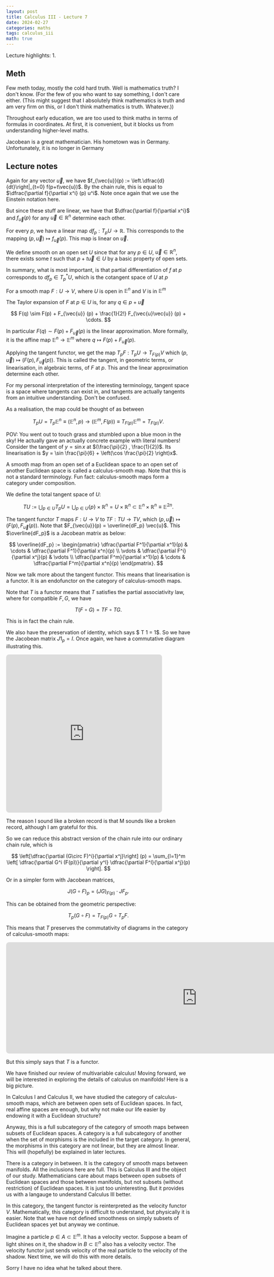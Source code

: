 ```yaml
---
layout: post
title: Calculus III - Lecture 7
date: 2024-02-27
categories: maths
tags: calculus_iii
math: true
---
```


Lecture highlights:
1. 

## Meth

Few meth today, mostly the cold hard truth. Well is mathematics truth? I don't know. (For the few of you who want to say something, I don't care either. (This might suggest that I absolutely think mathematics is truth and am very firm on this, or I don't think mathematics is truth. Whatever.))

Throughout early education, we are too used to think maths in terms of formulas in coordinates. At first, it is convenient, but it blocks us from understanding higher-level maths. 

Jacobean is a great mathematician. His hometown was in Germany. Unfortunately, it is no longer in Germany

## Lecture notes

Again for any vector $\vec{u}$, we have $f_{\vec{u}}(p) := \left.\dfrac{d}{dt}\right|_{t=0} f(p+t\vec{u})$. By the chain rule, this is equal to $\dfrac{\partial f}{\partial x^i} (p) u^i$. Note once again that we use the Einstein notation here. 

But since these stuff are linear, we have that $\dfrac{\partial f}{\partial x^i}$ and $f_{\vec{u}}(p)$ for any $\vec{u} \in \mathbb{R}^n$ determine each other.

For every $p$, we have a linear map  $df_p: T_p U \to \mathbb{R}$. This corresponds to the mapping $(p, \vec{u})\mapsto f_{\vec{u}} (p)$. This map is linear on $\vec{u}$. 

We define smooth on an open set $U$ since that for any $p \in U$, $\vec{u}\in \mathbb{R}^n$, there exists some $t$  such that $p+t\vec{u}\in U$ by a basic property of open sets. 

In summary, what is most important, is that partial differentiation of $f$ at $p$ corresponds to $df_p \in T^\ast_p U$, which is the cotangent space of $U$ at $p$

For a smooth map $F:U \to V$, where $U$ is open in $\mathbb{E}^n$ and $V$ is in $\mathbb{E}^m$

The Taylor expansion of $F$ at $p \in U$ is, for any $q \in p+\vec{u}$ 

$$
F(q) \sim F(p) + F_{\vec{u}} (p) + \frac{1}{2!} F_{\vec{u}\vec{u}} (p) + \cdots.
$$

In particular $F(q) \sim F(p) + F_{\vec{u}} (p)$ is the linear approximation. More formally, it is the affine map $\mathbb{E}^n \to \mathbb{E}^m$ where $q \mapsto F(p) + F_{\vec{u}} (p)$. 

Applying the tangent functor, we get the map $T_p F: T_p U \to T_{F(p)} V$ which $(p, \vec{u})\mapsto (F(p), F_{\vec{u}} (p))$. This is called the tangent, in geometric terms, or linearisation, in algebraic terms, of $F$ at $p$. This and the linear approximation determine each other.

For my personal interpretation of the interesting terminology, tangent space is a space where tangents can exist in, and tangents are actually tangents from an intuitive understanding. Don't be confused.

As a realisation, the map could be thought of as between

$$
T_p U = T_p \mathbb{E}^n \equiv  (\mathbb{E}^n, p) \to (\mathbb{E}^m, F(p)) \equiv T_{F(p)} \mathbb{E}^m = T_{F(p)} V.
$$

POV: You went out to touch grass and stumbled upon a blue moon in the sky! He actually gave an actually concrete example with literal numbers! Consider the tangent of $y = \sin x$ at $(\frac{\pi}{2} , \frac{1}{2})$. Its linearisation is $y = \sin \frac{\pi}{6} + \left(\cos \frac{\pi}{2} \right)x$.

A smooth map from an open set of a Euclidean space to an open set of another Euclidean space is called a calculus-smooth map. Note that this is not a standard terminology. Fun fact: calculus-smooth maps form a category under composition.

We define the total tangent space of $U$:

$$
T U := \bigcup_{p\in U} T_p U = \bigcup_{p\in U}\{p\}\times \mathbb{R}^n = U \times \mathbb{R}^n \subset \mathbb{E}^n \times \mathbb{R}^n \equiv \mathbb{E}^{2n}.
$$

The tangent functor $T$ maps $F: U\to V$ to $TF:TU\to TV$, which $(p, \vec{u}) \mapsto (F(p), F_{\vec{u}}(p))$. Note that $F_{\vec{u}}(p) = \overline{dF_p} \vec{u}$. This $\overline{dF_p}$ is a Jacobean matrix as below:

$$
\overline{dF_p} := \begin{pmatrix}
\dfrac{\partial F^1}{\partial x^1}(p) & \cdots & \dfrac{\partial F^1}{\partial x^n}(p) \\
\vdots & \dfrac{\partial F^i}{\partial x^j}(p) & \vdots \\
\dfrac{\partial F^m}{\partial x^1}(p) & \cdots & \dfrac{\partial F^m}{\partial x^n}(p)
\end{pmatrix}.
$$

Now we talk more about the tangent functor. This means that linearisation is a functor. It is an endofunctor on the category of calculus-smooth maps.

Note that $T$ is a functor means that $T$ satisfies the partial associativity  law, where for compatible $F, G$, we have 

$$
T(F\circ G) = TF \circ TG.
$$

This is in fact the chain rule.

We also have the preservation of identity, which says $ T 1 = 1$. So we have the Jacobean matrix $J 1_p = I$. Once again, we have a commutative diagram illustrating this.

<!-- https://q.uiver.app/#q=WzAsNixbMCwwLCJVIl0sWzEsMCwiViJdLFswLDEsIlRVIl0sWzEsMSwiVFYiXSxbMCwyLCIocCwgXFx2ZWN7dX0pIl0sWzEsMiwiKEYocCksIEZfe1xcdmVje3V9fSAocCkpIl0sWzAsMSwiRiJdLFsyLDMsIlRGIl0sWzQsNSwiIiwwLHsic2hvcnRlbiI6eyJzb3VyY2UiOjIwLCJ0YXJnZXQiOjIwfSwic3R5bGUiOnsidGFpbCI6eyJuYW1lIjoibWFwcyB0byJ9fX1dLFs2LDcsIlQiLDAseyJzaG9ydGVuIjp7InNvdXJjZSI6MjAsInRhcmdldCI6NDB9LCJsZXZlbCI6MSwic3R5bGUiOnsidGFpbCI6eyJuYW1lIjoibWFwcyB0byJ9fX1dXQ== -->
<iframe class="quiver-embed" src="https://q.uiver.app/#q=WzAsNixbMCwwLCJVIl0sWzEsMCwiViJdLFswLDEsIlRVIl0sWzEsMSwiVFYiXSxbMCwyLCIocCwgXFx2ZWN7dX0pIl0sWzEsMiwiKEYocCksIEZfe1xcdmVje3V9fSAocCkpIl0sWzAsMSwiRiJdLFsyLDMsIlRGIl0sWzQsNSwiIiwwLHsic2hvcnRlbiI6eyJzb3VyY2UiOjIwLCJ0YXJnZXQiOjIwfSwic3R5bGUiOnsidGFpbCI6eyJuYW1lIjoibWFwcyB0byJ9fX1dLFs2LDcsIlQiLDAseyJzaG9ydGVuIjp7InNvdXJjZSI6MjAsInRhcmdldCI6NDB9LCJsZXZlbCI6MSwic3R5bGUiOnsidGFpbCI6eyJuYW1lIjoibWFwcyB0byJ9fX1dXQ==&embed" width="426" height="432" style="border-radius: 8px; border: none;"></iframe>

<!-- % https://q.uiver.app/#q=WzAsNixbMCwwLCJVIl0sWzEsMCwiViJdLFswLDEsIlRVIl0sWzEsMSwiVFYiXSxbMCwyLCIocCwgXFx2ZWN7dX0pIl0sWzEsMiwiKEYocCksIEZfe1xcdmVje3V9fSAocCkpIl0sWzAsMSwiRiJdLFsyLDMsIlRGIl0sWzQsNSwiIiwwLHsic2hvcnRlbiI6eyJzb3VyY2UiOjIwLCJ0YXJnZXQiOjIwfSwic3R5bGUiOnsidGFpbCI6eyJuYW1lIjoibWFwcyB0byJ9fX1dLFs2LDcsIlQiLDAseyJzaG9ydGVuIjp7InNvdXJjZSI6MjAsInRhcmdldCI6NDB9LCJsZXZlbCI6MSwic3R5bGUiOnsidGFpbCI6eyJuYW1lIjoibWFwcyB0byJ9fX1dXQ==
\[\begin{tikzcd}
	U & V \\
	TU & TV \\
	{(p, \vec{u})} & {(F(p), F_{\vec{u}} (p))}
	\arrow[""{name=0, anchor=center, inner sep=0}, "F", from=1-1, to=1-2]
	\arrow[""{name=1, anchor=center, inner sep=0}, "TF", from=2-1, to=2-2]
	\arrow[shorten <=2pt, shorten >=2pt, maps to, from=3-1, to=3-2]
	\arrow["T", shorten <=4pt, shorten >=9pt, maps to, from=0, to=1]
\end{tikzcd}\] -->

The reason I sound like a broken record is that M sounds like a broken record, although I am grateful for this.

So we can reduce this abstract version of the chain rule into our ordinary chain rule, which is 

$$
\left[\dfrac{\partial (G\circ F)^i}{\partial x^j}\right] (p) = \sum_{l=1}^m \left[ \dfrac{\partial G^i (F(p))}{\partial y^l} \dfrac{\partial F^l}{\partial x^j}(p) \right].
$$

Or in a simpler form with Jacobean matrices, 

$$
J(G\circ F)_p = (JG)_{F(p)} \cdot JF_p.
$$

This can be obtained from the geometric perspective: 

$$
T_p(G\circ F) = T_{F(p)}G \circ T_p F.
$$

This means that $T$ preserves the commutativity of diagrams in the category of calculus-smooth maps:

<!-- https://q.uiver.app/#q=WzAsNixbMCwwLCJVIl0sWzIsMCwiViJdLFsxLDEsIlciXSxbNCwwLCJUX3AgVSJdLFs2LDAsIlRfe0YocCl9IFYiXSxbNSwxLCJUX3tHKEYocCkpfSBXIl0sWzAsMiwiR1xcY2lyYyBGIiwyXSxbMCwxLCJGIl0sWzEsMiwiRyJdLFszLDUsIihHXFxjaXJjIEYpKHApIiwyXSxbMyw0LCJUX3AgRiJdLFs0LDUsIlRfe0YocCl9IEciXV0= -->
<iframe class="quiver-embed" src="https://q.uiver.app/#q=WzAsNixbMCwwLCJVIl0sWzIsMCwiViJdLFsxLDEsIlciXSxbNCwwLCJUX3AgVSJdLFs2LDAsIlRfe0YocCl9IFYiXSxbNSwxLCJUX3tHKEYocCkpfSBXIl0sWzAsMiwiR1xcY2lyYyBGIiwyXSxbMCwxLCJGIl0sWzEsMiwiRyJdLFszLDUsIihHXFxjaXJjIEYpKHApIiwyXSxbMyw0LCJUX3AgRiJdLFs0LDUsIlRfe0YocCl9IEciXV0=&embed" width="1041" height="304" style="border-radius: 8px; border: none;"></iframe>

<!-- % https://q.uiver.app/#q=WzAsNixbMCwwLCJVIl0sWzIsMCwiViJdLFsxLDEsIlciXSxbNCwwLCJUX3AgVSJdLFs2LDAsIlRfe0YocCl9IFYiXSxbNSwxLCJUX3tHKEYocCkpfSBXIl0sWzAsMiwiR1xcY2lyYyBGIiwyXSxbMCwxLCJGIl0sWzEsMiwiRyJdLFszLDUsIihHXFxjaXJjIEYpKHApIiwyXSxbMyw0LCJUX3AgRiJdLFs0LDUsIlRfe0YocCl9IEciXV0=
\[\begin{tikzcd}
	U && V && {T_p U} && {T_{F(p)} V} \\
	& W &&&& {T_{G(F(p))} W}
	\arrow["{G\circ F}"', from=1-1, to=2-2]
	\arrow["F", from=1-1, to=1-3]
	\arrow["G", from=1-3, to=2-2]
	\arrow["{(G\circ F)(p)}"', from=1-5, to=2-6]
	\arrow["{T_p F}", from=1-5, to=1-7]
	\arrow["{T_{F(p)} G}", from=1-7, to=2-6]
\end{tikzcd}\] -->

But this simply says that $T$ is a functor.

We have finished our review of multivariable calculus! Moving forward, we will be interested in exploring the details of calculus on manifolds! Here is a big picture.

In Calculus I and Calculus II, we have studied the category of calculus-smooth maps, which are between open sets of Euclidean spaces. In fact, real affine spaces are enough, but why not make our life easier by endowing it with a Euclidean structure?

Anyway, this is a full subcategory of the category of smooth maps between subsets of Euclidean spaces. A category is a full subcategory of another when the set of morphisms is the included in the target category. In general, the morphisms in this category are not linear, but they are almost linear. This will (hopefully) be explained in later lectures.

There is a category in between. It is the category of smooth maps between manifolds. All the inclusions here are full. This is Calculus III and the object of our study. Mathematicians care about maps between open subsets of Euclidean spaces and those between manifolds, but not subsets (without restriction) of Euclidean spaces. It is just too uninteresting. But it provides us with a langauge to understand Calculus III better. 

In this category, the tangent functor is reinterpreted as the velocity functor $V$. Mathematically, this category is difficult to understand, but physically it is easier. Note that we have not defined smoothness on simply subsets of Euclidean spaces yet but anyway we continue.

Imagine a particle $p \in A \subset \mathbb{E}^m$. It has a velocity vector. Suppose a beam of light shines on it, the shadow in $B \subset \mathbb{E}^n$ also has a velocity vector. The velocity functor just sends velocity of the real particle to the velocity of the shadow. Next time, we will do this with more details.

Sorry I have no idea what he talked about there.